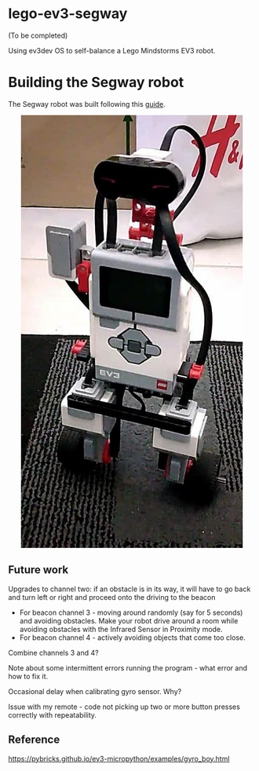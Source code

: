 # lego-ev3-segway

(To be completed)

Using ev3dev OS to self-balance a Lego Mindstorms EV3 robot. 


# Building the Segway robot

The Segway robot was built following this [guide](https://robotsquare.com/2014/07/01/tutorial-ev3-self-balancing-robot/).

<p align="center">
  <img src=images/ev3_segway.jpg>
</p>

## Future work

Upgrades to channel two: 
if an obstacle is in its way, it will have to go back and turn left or right and proceed onto the driving to the beacon
 
- For beacon channel 3 - moving around randomly (say for 5 seconds) and avoiding obstacles. Make your robot drive around a room while avoiding obstacles with the Infrared Sensor in Proximity mode.
- For beacon channel 4 - actively avoiding objects that come too close.

Combine channels 3 and 4?

Note about some intermittent errors running the program - what error and how to fix it.

Occasional delay when calibrating gyro sensor. Why?

Issue with my remote - code not picking up two or more button presses correctly with repeatability.

## Reference

https://pybricks.github.io/ev3-micropython/examples/gyro_boy.html
